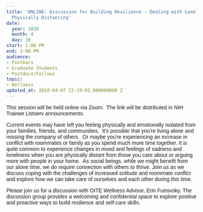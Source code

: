 ```yaml
---
title: 'ONLINE: Discussion for Building Resilience - Dealing with Loneliness while
  Physically Distancing'
date:
  year: 2020
  month: 4
  day: 10
start: 1:00 PM
end: 2:00 PM
audience:
- Postbacs
- Graduate Students
- Postdocs/Fellows
topic:
- Wellness
updated_at: 2020-04-07 22:19:05.000000000 Z
---
```

<span style="font-family: arial, helvetica, sans-serif;">This session
will be held online via Zoom.  The link will be distributed in NIH
Trainee Listserv announcements.</span>

<span style="font-family: arial, helvetica, sans-serif;">Current events
may have left you feeling physically and emotionally isolated from your
families, friends, and communities.  It's possible that you're living
alone and missing the company of others.  Or maybe you're experiencing
an increase in conflict with roommates or family as you spend much more
time together. It is quite common to experience changes in mood and
feelings of sadness and loneliness when you are physically distant from
those you care about or arguing more with people in your home.  As
social beings, while we might benefit from our alone time, we do require
connection with others to thrive. Join us as we discuss coping with the
challenges of increased solitude and roommate conflict and explore how
we can take care of ourselves and each other during this time. </span>

<span style="font-family: arial, helvetica, sans-serif;">Please join us
for a discussion with OITE Wellness Advisor, Erin Futrovsky. The
discussion group provides a welcoming and confidential space to explore
positive and proactive ways to build resilience and self-care
skills.</span>
